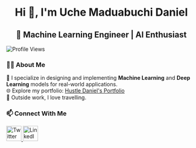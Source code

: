 <h1 align="center">Hi 👋, I'm Uche Maduabuchi Daniel</h1>
<h2 align="center">🤖 Machine Learning Engineer | AI Enthusiast</h2>

<p align="left">
  <img src="https://komarev.com/ghpvc/?username=hustledanie&label=Profile%20views&color=0e75b6&style=flat" alt="Profile Views" />
</p>

### 👨‍💻 About Me
🤖 I specialize in designing and implementing **Machine Learning** and **Deep Learning** models for real-world applications.   
🌐 Explore my portfolio: [Hustle Daniel's Portfolio](https://hustledanie-ai.vercel.app)  
🎨 Outside work, I love travelling.

### 📫 Connect With Me
<p align="left">
  <a href="https://twitter.com/hustledanie_" target="_blank">
    <img src="https://img.icons8.com/ios-filled/50/000000/twitter.png" alt="Twitter" width="40" />
  </a>
  <a href="https://linkedin.com/in/hustledaniel" target="_blank">
    <img src="https://img.icons8.com/ios-filled/50/000000/linkedin.png" alt="LinkedIn" width="40" />
  </a>
</p>

